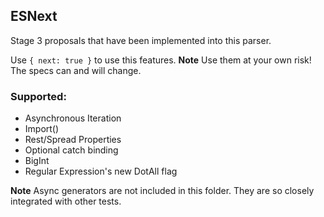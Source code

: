 ## ESNext

Stage 3 proposals that have been implemented into this parser.

Use `{ next: true }` to use this features. **Note** Use them at your own risk! The specs can and will change.

### Supported:

- Asynchronous Iteration
- Import()
- Rest/Spread Properties
- Optional catch binding
- BigInt
- Regular Expression's new DotAll flag

**Note** Async generators are not included in this folder. They are so closely integrated with other tests.